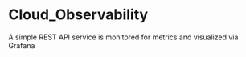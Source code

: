 # Cloud_Observability
A simple REST API service is monitored for metrics and visualized via Grafana
